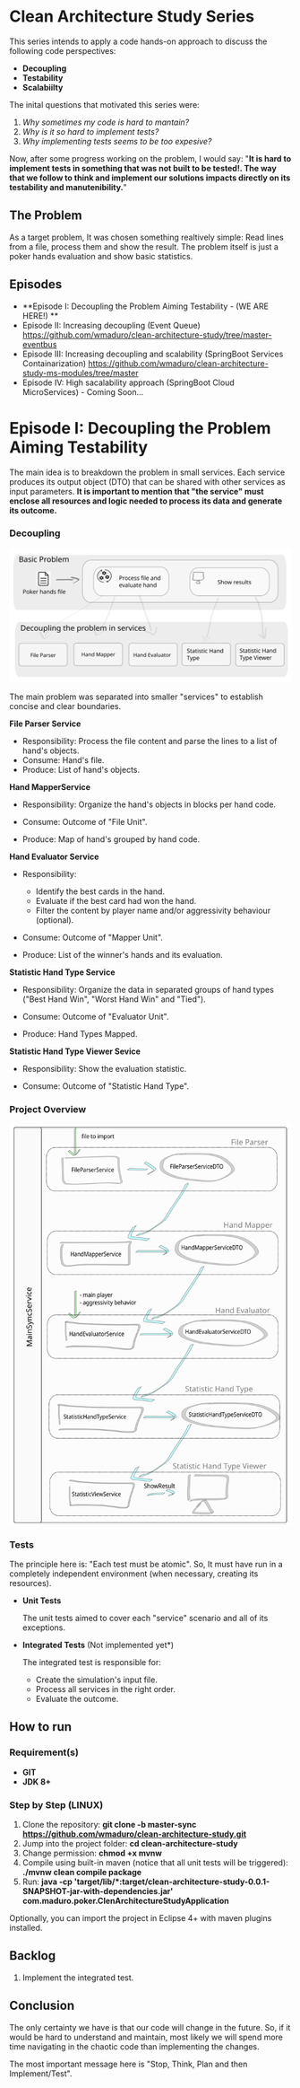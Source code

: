 
# Clean Architecture Study Series

This series intends to apply a code hands-on approach to discuss the following code perspectives:
* **Decoupling**
* **Testability**
* **Scalabiilty** 

The inital questions that motivated this series were: 
1. *Why sometimes my code is hard to mantain?*
2. *Why is it so hard to implement tests?*
3. *Why implementing tests seems to be too expesive?*

Now, after some progress working on the problem, I would say: "**It is hard to implement tests in something that was not built to be tested!. The way that we follow to think and implement our solutions impacts directly on its testability and manutenibility.**"


## The Problem 
As a target problem, It was chosen something realtively simple: Read lines from a file, process them and  show the result.
The problem itself is just a poker hands evaluation and show basic statistics.

## Episodes

- **Episode I: Decoupling the Problem Aiming Testability - (WE ARE HERE!) **
- Episode II: Increasing decoupling (Event Queue) https://github.com/wmaduro/clean-architecture-study/tree/master-eventbus
- Episode III: Increasing decoupling and scalability (SpringBoot Services Containarization) https://github.com/wmaduro/clean-architecture-study-ms-modules/tree/master
- Episode IV: High sacalability approach (SpringBoot Cloud MicroServices) - Coming Soon... 

# Episode I: Decoupling the Problem Aiming Testability

The main idea is to breakdown the problem in small services. Each service produces its output object (DTO) that can be shared with other services as input parameters. **It is important to mention that "the service" must enclose all resources and logic needed to process its data and generate its outcome.**

### Decoupling

![alt text](https://raw.githubusercontent.com/wmaduro/clean-architecture-study/master-sync/md-files/the-problem.svg)

The main problem was separated into smaller "services" to establish concise and clear boundaries.  

**File Parser Service**
- Responsibility: Process the file content and parse the lines to a list of hand's objects.
- Consume: Hand's file.
- Produce: List of hand's objects.

**Hand MapperService**

- Responsibility: Organize the hand's objects in blocks per hand code.

- Consume: Outcome of "File Unit".
- Produce: Map of hand's grouped by hand code.

**Hand Evaluator Service**

- Responsibility: 
    - Identify the best cards in the hand.
    - Evaluate if the best card had won the hand.
    - Filter the content by player name and/or aggressivity behaviour (optional).

- Consume: Outcome of "Mapper Unit".
- Produce: List of the winner's hands and its evaluation.

**Statistic Hand Type Service**

- Responsibility: Organize the data in separated groups of hand types ("Best Hand Win", "Worst Hand Win" and "Tied").

- Consume: Outcome of "Evaluator Unit".
- Produce: Hand Types Mapped.

**Statistic Hand Type Viewer Sevice**

- Responsibility: Show the evaluation statistic.

- Consume: Outcome of "Statistic Hand Type".

### Project Overview

![alt text](https://raw.githubusercontent.com/wmaduro/clean-architecture-study/master-sync/md-files/overview.svg)


### Tests

The principle here is: "Each test must be atomic". So, It must have run in a completely independent environment (when necessary, creating its resources).

- **Unit Tests**

    The unit tests aimed to cover each "service" scenario and all of its exceptions.

- **Integrated Tests** (Not implemented yet*)

    The integrated test is responsible for:
    
    - Create the simulation's input file.
    - Process all services in the right order.
    - Evaluate the outcome.

## How to run

### Requirement(s)
- **GIT**
- **JDK 8+**

### Step by Step (LINUX)
1. Clone the repository: **git clone -b master-sync https://github.com/wmaduro/clean-architecture-study.git**
2. Jump into the project folder: **cd clean-architecture-study**
3. Change permission: **chmod +x mvnw**
4. Compile using built-in maven  (notice that all unit tests will be triggered): **./mvnw clean compile package**
5. Run: **java -cp 'target/lib/*:target/clean-architecture-study-0.0.1-SNAPSHOT-jar-with-dependencies.jar' com.maduro.poker.ClenArchitectureStudyApplication**


Optionally, you can import the project in Eclipse 4+ with maven plugins installed. 

## Backlog

1. Implement the integrated test.


## Conclusion

The only certainty we have is that our code will change in the future. So, if it would be hard to understand and maintain, most likely we will spend more time navigating in the chaotic code than implementing the changes.  
     
The most important message here is "Stop, Think, Plan and then Implement/Test".  

